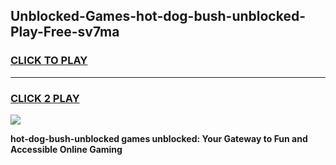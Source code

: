 
## Unblocked-Games-hot-dog-bush-unblocked-Play-Free-sv7ma
<h3>
<a href="https://premium76.site?title=hot-dog-bush-unblocked&ref=17A">CLICK TO PLAY</a></h3>
<hr>

<h3>
<a href="https://premium76.site?title=hot-dog-bush-unblocked&ref=17A">CLICK 2 PLAY</a>
  
</h3>

<a href="https://premium76.site?title=hot-dog-bush-unblocked&ref=17A"><img src="https://clearcache.store/games.png"></a>


**hot-dog-bush-unblocked games unblocked: Your Gateway to Fun and Accessible Online Gaming**
